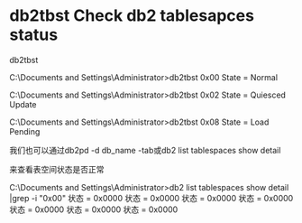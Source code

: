 # db2tbst Check db2 tablesapces status 



db2tbst <tablespace state>



C:\Documents and Settings\Administrator>db2tbst 0x00
State = Normal

C:\Documents and Settings\Administrator>db2tbst 0x02
State = Quiesced Update

C:\Documents and Settings\Administrator>db2tbst 0x08
State = Load Pending



我们也可以通过db2pd -d db_name -tab或db2 list tablespaces show detail 

来查看表空间状态是否正常

C:\Documents and Settings\Administrator>db2  list tablespaces show detail |grep -i "0x00"
 状态                   = 0x0000
 状态                   = 0x0000
 状态                   = 0x0000
 状态                   = 0x0000
 状态                   = 0x0000
 状态                   = 0x0000
 状态                   = 0x0000